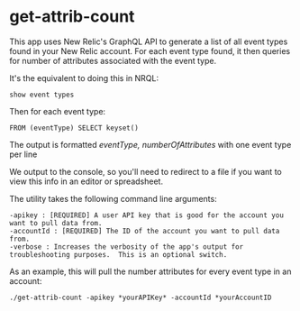 # get-attrib-count
This app uses New Relic's GraphQL API to generate a list of all event types found in your New Relic account.  For each event type found, it then queries for number of attributes associated with the event type.

It's the equivalent to doing this in NRQL:

  `show event types`

Then for each event type:

  `FROM (eventType) SELECT keyset()`
  
The output is formatted *eventType, numberOfAttributes* with one event type per line
  
We output to the console, so you'll need to redirect to a file if you want to view this info in an editor or spreadsheet.

The utility takes the following command line arguments:

`-apikey : [REQUIRED] A user API key that is good for the account you want to pull data from.`  
`-accountId : [REQUIRED] The ID of the account you want to pull data from.`  
`-verbose : Increases the verbosity of the app's output for troubleshooting purposes.  This is an optional switch.`

As an example, this will pull the number attributes for every event type in an account:

`./get-attrib-count -apikey *yourAPIKey* -accountId *yourAccountID`
